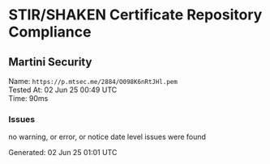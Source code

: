 # STIR/SHAKEN Certificate Repository Compliance

## Martini Security

Name: `https://p.mtsec.me/2884/O098K6nRtJHl.pem`\
Tested At: 02 Jun 25 00:49 UTC\
Time: 90ms

### Issues

no warning, or error, or notice date level issues were found

Generated: 02 Jun 25 01:01 UTC